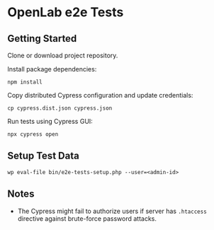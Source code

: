 # OpenLab e2e Tests

## Getting Started

Clone or download project repository.

Install package dependencies:
```
npm install
```

Copy distributed Cypress configuration and update credentials:
```
cp cypress.dist.json cypress.json
```

Run tests using Cypress GUI:
```
npx cypress open
```

## Setup Test Data

```
wp eval-file bin/e2e-tests-setup.php --user=<admin-id>
```

## Notes

* The Cypress might fail to authorize users if server has `.htaccess` directive against brute-force password attacks.
